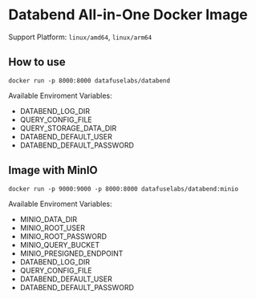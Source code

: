 # Databend All-in-One Docker Image

Support Platform: `linux/amd64`, `linux/arm64`

## How to use

```
docker run -p 8000:8000 datafuselabs/databend
```

Available Enviroment Variables:
* DATABEND_LOG_DIR
* QUERY_CONFIG_FILE
* QUERY_STORAGE_DATA_DIR
* DATABEND_DEFAULT_USER
* DATABEND_DEFAULT_PASSWORD


## Image with MinIO

```
docker run -p 9000:9000 -p 8000:8000 datafuselabs/databend:minio
```

Available Enviroment Variables:
* MINIO_DATA_DIR
* MINIO_ROOT_USER
* MINIO_ROOT_PASSWORD
* MINIO_QUERY_BUCKET
* MINIO_PRESIGNED_ENDPOINT
* DATABEND_LOG_DIR
* QUERY_CONFIG_FILE
* DATABEND_DEFAULT_USER
* DATABEND_DEFAULT_PASSWORD
